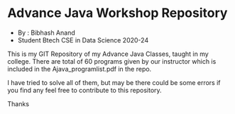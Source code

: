# Advance Java Workshop Repository

- By : Bibhash Anand
- Student Btech CSE in Data Science 2020-24

This is my GIT Repository of my Advance Java Classes, taught in my college.
There are total of 60 programs given by our instructor which is included in the Ajava_programlist.pdf in the repo.

I have tried to solve all of them, but may be there could be some errors if you find any feel free to contribute to this repository.

Thanks
